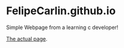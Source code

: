 # FelipeCarlin.github.io 

Simple Webpage from a learning c developer!

[The actual page](http://felipecarlin.github.io).
